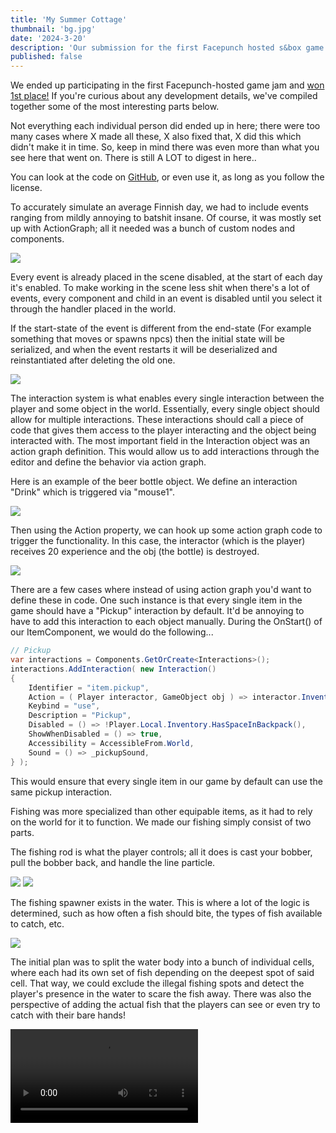 ```yaml
---
title: 'My Summer Cottage'
thumbnail: 'bg.jpg'
date: '2024-3-20'
description: 'Our submission for the first Facepunch hosted s&box game jam'
published: false
---
```


We ended up participating in the first Facepunch-hosted game jam and [won 1st place!](https://asset.party/c/gamejam1/results) If you're curious about any development details, we've compiled together some of the most interesting parts below.

Not everything each individual person did ended up in here; there were too many cases where X made all these, X also fixed that, X did this which didn't make it in time. So, keep in mind there was even more than what you see here that went on. There is still A LOT to digest in here..

You can look at the code on [GitHub](https://github.com/Small-Fish-Dev/My-Summer-Cottage), or even use it, as long as you follow the license.

<Heading title="Events" caption="by ubre" />

To accurately simulate an average Finnish day, we had to include events ranging from mildly annoying to batshit insane. Of course, it was mostly set up with ActionGraph; all it needed was a bunch of custom nodes and components.

<Img src="ubres/event_setup.jpg" caption="The Driver Jacket event - by Luke" />

Every event is already placed in the scene disabled, at the start of each day it's enabled. To make working in the scene less shit when there's a lot of events, every component and child in an event is disabled until you select it through the handler placed in the world.

If the start-state of the event is different from the end-state (For example something that moves or spawns npcs) then the initial state will be serialized, and when the event restarts it will be deserialized and reinstantiated after deleting the old one.

<Img src="ubres/event_aliens.jpg" caption="ActionGraph for the UFO event - by Ubre" />

<Heading title="Interaction System" caption="by matek and ceitine" />

The interaction system is what enables every single interaction between the player and some object in the world. Essentially, every single object should allow for multiple interactions. These interactions should call a piece of code that gives them access to the player interacting and the object being interacted with. The most important field in the Interaction object was an action graph definition. This would allow us to add interactions through the editor and define the behavior via action graph.

Here is an example of the beer bottle object. We define an interaction "Drink" which is triggered via "mouse1".

<Img src="beer_interaction.jpg" />

Then using the Action property, we can hook up some action graph code to trigger the functionality. In this case, the interactor (which is the player) receives 20 experience and the obj (the bottle) is destroyed.

<Img src="beer_actiongraph.jpg" />

There are a few cases where instead of using action graph you'd want to define these in code. One such instance is that every single item in the game should have a "Pickup" interaction by default. It'd be annoying to have to add this interaction to each object manually. During the OnStart() of our ItemComponent, we would do the following...

```csharp
// Pickup
var interactions = Components.GetOrCreate<Interactions>();
interactions.AddInteraction( new Interaction()
{
	Identifier = "item.pickup",
	Action = ( Player interactor, GameObject obj ) => interactor.Inventory.GiveItem( this ),
	Keybind = "use",
	Description = "Pickup",
	Disabled = () => !Player.Local.Inventory.HasSpaceInBackpack(),
	ShowWhenDisabled = () => true,
	Accessibility = AccessibleFrom.World,
	Sound = () => _pickupSound,
} );
```

This would ensure that every single item in our game by default can use the same pickup interaction.

<Heading title="Fishing" caption="by rndtrash, ceitine, matek and ubre" />
Fishing was more specialized than other equipable items, as it had to rely on the world for it to function. We made our fishing simply consist of two parts.

The fishing rod is what the player controls; all it does is cast your bobber, pull the bobber back, and handle the line particle.

<Img src="fishing/player_view.jpg" />

<Img src="fishing/splash.jpg" />

The fishing spawner exists in the water. This is where a lot of the logic is determined, such as how often a fish should bite, the types of fish available to catch, etc.

<Img src="fishing/component.jpg" />

The initial plan was to split the water body into a bunch of individual cells, where each had its own set of fish depending on the deepest spot of said cell. That way, we could exclude the illegal fishing spots and detect the player's presence in the water to scare the fish away. There was also the perspective of adding the actual fish that the players can see or even try to catch with their bare hands!

<Video src="fishing/cells.mp4" />

That solution scaled poorly, though. The water in our game is basically a giant box that covers the entire map, and the code has generated about 2,000 cells each time you start the game! In the end, we decided to use the whole water box as one big trigger for the bobbers.

<Img src="fishing/cells.png" />

The fish AI is pretty *shrimple*: when you throw a bobber, the fishing component makes a trace downwards to see how deep the water is. Then it looks through the private list of fishes for one that lives in said depth, and after some time, it gives every bobber a random fish. The fishes have an attention span of about 10 seconds, after which time they drop their target and "eat the bait" (remove the bobber from a list). The "fish pool" is updated every 30 seconds, but only if there's at least one bobber present.

Trash like bags of chips or empty bottles of water is also technically "a fish," though they don't count as such on the Fish Collection screen.

<Img src="fishing/fish_collection.png" />

<Heading title="Day/Night Cycle" caption="by rndtrash, ubre and matek" />
Technically, our day and night cycle took many factors into account.

<Img src="day_night/component.jpg" />

Not only did it move the sun around for shadows, but it also dictated the color of the sky, the intensity of the lighting, the thickness of the fog, and the speed of the clouds. Additionally, it determined the pace of each in-game story day and identified the current day. With just one component, we could exercise precise control over both visual and gameplay aspects.

This integration enabled the artistic side of things to look very aesthetically pleasing.

<Video src="day_night/dncycle.mp4" />

We used the built-in <a href="https://asset.party/api/Sandbox.Gradient">gradient</a> and <a href="https://asset.party/api/Sandbox.Curve">curve</a> types, since they had nice editor widgets that allowed us to iterate quickly over which colors look the best.

<Img src="day_night/gradient.png" />

Fun fact: The game is set in Karigasniemi, a town in the north of Finland. In the summer, the sun actually <a href="https://en.wikipedia.org/wiki/Midnight_sun">never goes down</a>! That means we didn't need 70% of the day and night cycle component's functionality. Oh well! ¯\\\_(ツ)\_/¯

<Img src="day_night/sun.png" />

<Heading title="Inventory" caption="by matek, ceitine and gio" />

We initially started by referencing the mock-ups Wheatley created.

<ImageCollage images={["inventory/base_design.jpg", "inventory/design_additional.jpg", "inventory/context_menu.jpg"]} />

This got us most the way to where we are now in terms of the final layout and the design.

<Img src="inventory/final_inventory.jpg" />

Now, the hardest part was making it all function correctly. We decided to go for the easiest approach we could think of.

Items always exist as `GameObjects`. When they are equipped or in your inventory, they are simply parented to your player object. Then, they are either bone-merged if equipped or disabled if in the inventory. So, technically, all items in your inventory are just disabled at your feet at all times!

Now, onto the technical part: getting dragging, dropping, and interacting working within the UI, while also ensuring our little player render matches our actual player and follows the cursor! A lot of work went into this, but it was worth it because it works so seamlessly.

<ImageCollage images={["inventory/demo.gif", "inventory/item_inspect.jpg" ]} />

<Heading title="Music" caption="by guest fish: Dawdle" />

Hey all, this is Craig Alan “Dawdle” Carroll, composer of Surfin 81. I started my track for My Summer Cottage the same way I typically do: listening to references provided by the group and considering where in the game the music will take place.

I was given a mixed bag of 70s/80s Finnish folk rock tracks to listen to, but one stood out: ['Onnelliset' by Leevi and the Leavings](https://www.youtube.com/watch?v=SKkoKQ1g7ek). The song, much like others on the album, heavily featured twangy guitar riffs reminiscent of the 60s. However, upon delving deeper into their discography and listening to their 1985 album, I discovered they also prominently favored synthesizers. Their music follows classic major and minor diatonic patterns, so that was an element I felt I should incorporate.

Like many of my other projects, I started with a few quick sketches to narrow down the sound. When I do this, many elements are attempted and thrown away rapidly until I find ones that feel good. Listening back to the first reference track, I decided that the melody would be in that twangy guitar, so I borrowed heavily from a genre that prominently featured lead guitar—surf rock, specifically the early 60's sound of the band The Ventures.

<Img src="dawdle.png" />

With my elements sorted, I set off to write my 80's synthpop/surf rock song. Just like with my sketches, I threw out early ideas until I found ones that felt right. To me, there’s a moment when I can step away and still hear those details in my head. If they’re sticky enough for them to last in my own head, that’s usually a good sign that the same will happen for others. I often hear other composers say that they write the melody first but for me, I tend to start with whatever moment is catchiest. In this case it was the synth arpeggio at the end of the chorus. That was the first phrase to be completely locked in. From there, I went back and filled out the rhythm guitar and bass parts for the verse and the chorus. Then I looped a four bar phrase of the verse and played lead guitar lines for about twenty minutes until I had something that felt like I was headed in the right direction. I recorded a rough take of the verse with an improvised chorus and came back to it about an hour later. With another listen, my thought-out verse and improvised chorus were pretty catchy! So I began doing more serious takes and blending them together to create a more polished product.

With the team's initial approval, I came back to my piece and wrote a second verse and chorus, added a bridge, and finished out with a final chorus with slight variations. As the track built further along, I felt that the sound should continue to build as well so I added more synthesizer to the second and third chorus and added a third guitar line to harmonize the lead guitar. Because I’d taken time to trial so many different sounds initially, it felt like the further I got on the track, the easier it was to find the end.

I’ve had multiple members of the team ask me how to get the song out of their head, so I’d say I was successful!

<Heading title="Dialogue System" caption="by matek" />

We didn't have much time, and a dialogue system needed to be implemented. The only thing I knew is that I wanted to use the action graph to drive the dialogue tree behavior. With a perfectly good interaction system already built, I decided to build the dialogue system on top of the interaction system.

Here is an example of one of the dialogue interactions. You define a dialogue interaction very similarly to a regular interaction. It needs a keybind, description, and an action graph function to execute.

<Img src="dialogue_interaction.jpg" />

Then we just use the action graph function to execute any dialogue and move us to any other dialogue stage we need!

<Img src="dialogue_actiongraph.jpg" />

<Heading title="Tools & Gizmos" caption="by ceitine and ubre" />

Ubre and I spent some time adding useful gizmos and tools for our game just to make it faster to push out content. I think they're pretty important considering the fact that we want to keep working on this game in the future.

<ImageCollage images={["hold_tool.jpg", "icon_tool.jpg", "interaction.jpg", "signal_widget.jpg"]} />

These tools helped us during the jam and will continue to do so in the future. We even expanded our interaction system by setting up interaction bounds gizmos. This feature ended up being used only for the slot machine, but perhaps in the future, we'll want to utilize it for more functionality, such as radio buttons.

If you haven't realized already, the action graph played a major part in our ability to produce mass amounts of content for our game.

<Heading h="h3" title="Signal Widget" caption="by ubre" />

We needed a way to connect everything up: tasks, interactions, events, items, and NPCs. We experimented a bit, but in the end, the easiest method was the best: something happens, send a unique signal (string) that identifies what happened to the master, the master checks through each manager to see if there's logic to be run, and let the manager do its thing.

As usual the artists hated this system. It was mostly guesswork, and to know specific signals you had to look through the code and piece things together to get the correct signal.

So I spent an entire day working on Signals, a class which just contains a string, but comes with its own editor widget and is implicitly casted and equal to a string.

Populating the menu was a huge pain, a lot of C# reflection and JSON deserialization was involved, so I had to learn how to do custom JSON Serializers and Deserializers for it.

<ImageCollage images={["ubres/signal_search.jpg", "ubres/signal_events.jpg", "ubres/signal_scene.jpg", "ubres/signal_task.jpg"]} />

<Heading title="UI" caption="by wheatleymf, gio, matek and ceitine" />

Wheatley did some amazing UI designs and the rest of us tried our best to make it look as good as his original mock-ups.

<Heading h="h3" title="Character Creation" caption="by ceitine and wheatleymf" />

Initially, I wasn't sure if the designs were a bit too ambitious for what we could do in a month, but I ended up doing most of the character creation on the first weekend of the contest. I made adjustments and improvements to it throughout the entire contest, though.

Here are the initial mock-ups by Wheatley

<ImageCollage images={["passport_wheatley.jpg", "appearance_wheatley.jpg", "dressing_up_wheatley.jpg", "mugshot_wheatley.jpg"]} />

and the final results in game

<ImageCollage images={["passport.jpg", "appearance.jpg", "dressing_up.jpg", "mugshot.jpg"]} />

<Heading h="h3" title="Day Recap" caption="by ceitine and wheatleymf" />

I asked Wheatley for a day recap screen design, and he sent it over. I didn't question what the "sweet memories" part was supposed to be; I just went with my imagination, and it ended up aligning pretty well with Wheatley's vision.

<ImageCollage images={["day_recap_wheatley.jpg", "day_recap.jpg", "funny_picture_1.jpg", "funny_picture_2.jpg"]} />

I made the code for it really shrimple, so that you could easily capture moments from ActionGraph or code. Here's an example of how the big fish catches are captured.

```csharp
var range = definition.GetComponent<Fish>().Get<RangedFloat>( "WeightRange" );
if ( weight >= range.y * 0.3f ) // Has to be atleast 30% of max weight.
{
	var caption = Game.Random.FromArray( fishingCaptions )
		.Replace( "%w", (record.MaxWeight / 1000f).ToString() )
		.Replace( "%s", species );
	var delay = Game.Random.Int( 0, 400 );
	GameTask.RunInThreadAsync( async () =>
	{
		await GameTask.Delay( delay );
		CaptureMemory( caption, "big_catch" );
	} );
}
```

<Heading title="Player" caption="by Grodbert" />

Most of the player was actually done around the time "Sauna" was first conceived, since Ceitine needed a player for his project. Compared to my later animation work, the player's are noticeably wonky and snappy.

The model, including walking, running, crouching, jumping, and fatness morphs, was already completed. To Finnish it, I added the remaining essentials for a player model, such as holding items, interacting with objects, adjusting height, incorporating weapons, and even an unused feature for controlling penis length.

<Video src="grods/player.mp4" />

Since the camera was attached to the world model's head, I wasn't given much freedom with the movements in the animations, which resulted in some tame looking attacks, actions, and poses. Hopefully our next project will have a separate first/third person.

<Heading title="Clothing" caption="by Luke" />

I tackled all the clothing items by diving straight in, creating a list of everything I wanted to make and occasionally taking in requests. In total, including re-skins and colored variations, I produced around 96 pieces of clothing.

<ImageCollage images={["clothing1.jpg", "clothing2.jpg", "clothing3.jpg", "clothing4.jpg", "clothing5.jpg",]} />

I took a massive shortcut in the process that you may notice in the final models... Instead of using high-poly models, I relied solely on low-poly bases and painted in height folds using Substance Painter. While you may notice it, the low-resolution crunch mostly hides any imperfections. This method allowed me to produce a much larger quantity of clothes.

<Img src="lukes/clothing_folds.jpg" />

I also made massive use of a Blender plugin called ["Mesh Data Transfer"](https://mmemoli.gumroad.com/l/tOKEh) in order to support various character weights. Here is an example of it working in real time...

<Img src="morph_transfer.gif" />

Finally, I would set up clothing prefabs and icons to ensure they can be easily utilized in the game.

<Heading title="Props, items and props", caption="by Luke, wheatleymf & cyberagent" />

<Heading h="h3" title="Lukes" />

I compiled a list of useful props and created them. Additionally, I borrowed props from Wheatley's list to give him more time on the map. If someone requested a particular model, I would quickly create it in an hour or two. That's how all these models came to be.

I reused 4-5 existing models, although I ended up changing their geometry and re-texturing most of them. However, everything else was created by my own two hands within that 4-week period.

<ImageCollage images={["lukes/props1.jpg", "lukes/props2.jpg", "lukes/props3.jpg", "lukes/props4.jpg", "lukes/props5.jpg", "lukes/items.jpg" ]} />
Reskins of posters and store signs were mostly all Wheatley's doing + 1 design by shlako, total credit to them!

<Heading h="h3" title="Wheatley's" />

I've also made a few props. Although I was slower at creating them, I modeled items such as an electrical box with a reference to Ape Tavern, a trash bin, and character creation essentials like a passport, tablet, and mugshot.

<Img src="whmf/props.png" />

<Heading h="h3" title="Cyber's" />

I'm still relatively new to modeling, and learning texturing was a significant hurdle I had to tackle for this jam. Observing other artists, I studied their methods and decided to use Photoshop for texturing, at least for now.

<ImageCollage images={["cyberairhorn.png", "cyberammo.png", "cyberaxe.png", "cybercollage.png", "cybercrate.png", "cyberflash.png", "cybermeat.png" ]} />

In Photoshop, I set the mode to indexed color. This resulted in a stylized effect that was consistent with our project's requirements, as you can see on most of my models.

In the future, I aim to experiment with Wheatley's technique of creating high-quality models and then compressing them down. I believe it offers a unique and fresh approach, giving a PSX-style look with a high-quality appearance.

<Heading title="Animals" caption="by Grodbert" />

The forest needed some life, and I needed some work, so Ceitine gave me a list of typical Finnish animals: elk, foxes, and hares. Unfortunately, nobody told me that in Finland they call moose 'elks.' Luckily, my plan was to create a versatile base and retexture to add more variety: reindeer, moose, and an actual elk, even though they aren't found in Finland. But hey, nobody will care!

Hares served as useful 'early game' animals that could be killed with the BB gun, while foxes hunted hares and stole your fish. I'm pleased that I had the opportunity to practice a lot with sculpting, rigging, and animating; I was really lacking in those departments.

<ImageCollage images={["grods/elkanims.gif", "grods/hareanims.gif", "grods/foxanims.gif"]} />

<Heading title="Environment Art" caption="by wheatleymf" />

I ended up creating environment art for this game, as well as handling UI design. This included developing a variety of materials, crafting both hard surface and nature props such as rocks, cliffs, and trees, designing the entire UI, and working on shader tasks like terrain and cliff shaders.

<Heading h="h3" title="Terrain" />

The terrain in "My Summer Cottage" is a custom implementation that is done mostly in Hammer. When we started working on this game, Matt's terrain system wasn't released yet, so we had to rely on ourselves. There were many experiments with it -- chunking, procedural grass with distance and frustum culling, and some other fancy things, but after all, the final terrain is just one big mesh. It's lazy, it's stupid, but it was a thing that worked best and didn't require too much time to implement into the game.

<Img src="whmf/terrain.png" />

Terrain is done in **World Creator 2**. Once it's done, I'd just export the `.obj` file and splat map image, then finalize it in Blender. The resolution of this mesh was low enough to effortlessly add it into Hammer, and when I needed to adjust the terrain for buildings and cliffs, I could easily convert the model into editable Hammer mesh with no issues. I really, really like this feature.

I've added a few little details into the shader as well so it wouldn't look too bad, such as color variance and shoreline wetness so it'd look "wet" at the water level.

<Video src="whmf/sbox-dev_dXuyFSVnmc.mp4" />
<Video src="whmf/sbox-dev_eTEqv5U0nB.mp4" />

As for textures and other stuff, it was done with a quickly crafted shader. Nothing fancy about it -- you just import splat data in RGBA format and then set up each splat color, normal, and roughness maps. To avoid stretching on slopes, terrain uses triplanar mapping. For slightly better shading and details, I've added pre-baked normal and AO maps from a higher resolution version of this terrain mesh.

<Heading h="h3" title="Materials" />

All materials are done in Substance Designer, and as some of you might already know, all of them were initially made in 2K resolution. Why? Well, it's just easier to add details and generate more accurate AO maps when your heightmap is in high resolution. Let me show you some of my favourite ones.

<Img src="whmf/materials.jpg" />

Once a new material is complete, I'd go to Photoshop and process each texture. I'd combine albedo and AO maps, downscale to 256x256, then apply indexed colors. Sometimes I did that with normal and roughness maps too. To reduce inaccurate and "blurry" normals, I often had to disable normal map compression in material settings. That's probably not a good idea, but I hope it wasn't too bad considering that the total size of My Summer Cottage is ~300MB.

Most materials (in their original resolution) will be later uploaded to [asset.party](https://asset.party/). I can't promise an exact date though, as I'm still dealing with fever dreams about Hammer and trying to solve issues I've encountered this month.

<Heading h="h3" title="Nature — Foliage" />
<ImageCollage images={["whmf/trees2.jpg", "whmf/trees1.jpg"]} />

Hunting is an important part of the game, so the forest had to look at least somewhat acceptable. So I made 7 tree variants: three types of oak trees and four spruce trees. Oak trees were mainly used in areas like the town and cottages, while spruce trees were in the "wild" area. I also wanted to do grass, but unfortunately, I couldn't come up with a nice solution for it before we ran out of time. I'll try figuring this out later.

<Heading h="h3" title="Nature — Cliffs and Rocks" />
<Img src="whmf/rocks.jpg" />

Something I knew should be added are cliffs and rocks. Rocks are made with Blender and stack of displace modifiers with voronoi & other noise generators. But there's also a cliff shader and it's a little bit more complex.

<Video src="whmf/sbox-dev_fFTPvJPZNi.mp4" />

I wrote a cliff shader that would improve control over their visuals. Basically, first I do a high-poly cliff mesh in Blender, bake it into game-ready lowpoly variant, make LODs. Then, since I do everything in Marmoset Toolbag, I'm also creating there 3 mesh data maps - peaks (curvature), cavity map and direction map. That's it, nothing else for this cliff required! Actual textures and other stuff on this mesh are applied with a shader. This is how material editor looks like.

<ImageCollage images={["whmf/cliffshader.png", "whmf/cliffshader2.png"]} />

The cliff shader will be uploaded to [asset.party](https://asset.party/) later, too. There are a few things I'd like to improve before that, and provide better documentation how to use it and how can you generate mesh data maps.

<Heading h="h3" title="Town" />
<Img src="whmf/town.png" />

The town was done in a super short amount of time so forgive me for making it look pretty bland and empty. I started with adding buildings that are important for the gameplay -- gas station, shop, bar, and fishing shop. Once shape was complete, I finished texturing on the next day and then moved onto filling the entire town with decorative buildings and apartments.

<ImageCollage images={["whmf/town3.png", "whmf/town2.png", "whmf/town1.png"]} />

Nearly everything is filled with props made by Luke, he really saved my ass here and helped to make town feel more like a... town. Some stuff like trash bags, road signs and mail boxes are made by Cyber. Working with such limited timeframes takes many hours and it can feel pressuring, so I couldn't resist adding some dumb easter eggs.

<Img src="whmf/things.png" />

I don't think anybody asked me to make the town as large as I did, because initially the plan was just a market, gas station and few points of interest, not an actual town. But I believed that we can do better stuff than just few shitshacks. I had like 4-5 hours of sleep last week and it did fuck up my health a little though. I'm getting old...

<Heading h="h3" title="Police Station" />
This game technically begins with police discovering you butt naked in forest, with no documents with you. That's the entire reason why you have to give your character a name, appearance and choose some starter clothes. Let me show you something that wasn't used in final game though — a corridor. You'd start in one of these cells and then follow the police officer.

<ImageCollage images={["whmf/police1.png", "whmf/police2.png"]} />

This was the first map thing I've made for this game, and it was quite helpful to decide which materials I need to add into the game. This is where Luke and I made first batch of props that I'd later use everywhere on the map.

<Img src="whmf/police3.png" />

<Heading title="Particles" caption="by Luke" />

Initially, we utilized legacy particles but encountered issues such as particle positions resetting to the world origin and occasional extreme random sporadic lag when setting control points.

So instead, I taught myself the new particle system and attempted to work around its limitations. While I'm not entirely satisfied with the results and felt restricted, it serves its purpose.

Additionally, I created custom sprites for our particles, including both animated and static variations.

Here are the final particles, along with some unused particles.

<ImageCollage images={["particles/blood.gif", "particles/coins.gif", "particles/dirrect_steam.gif", "particles/floor_steam.gif", "particles/dust.gif", "particles/piss.gif", "particles/piss_indication.gif", "particles/splash.gif", "particles/stinky.gif", "particles/twinkle.gif", "particles/rain.gif" ]} />

<Heading title="NPCs" caption="by ubre" />

NPCs were a huge headache, as with every game jam I spent an absurd amount of time on it.

First off there's the question of pathfinding, our NPCs don't use pathfinding because navmesh doesn't generate on such a big and complex map, we could've gotten away with it if there were no trees.
What I implemented instead is an obstacle avoidance behaviour which surprisingly works well in our setting: It won't solve mazes, but it will enter buildings and avoid anything that's in the way.

Unfortunately it's expensive, I can't just snap the NPC on the navmesh which already took collisions and terrain into account.
I have to actually check what's around the NPC and use a very expensive MoveHelper to make it navigate the world, which is why you lag inside of the city despite the aggressive culling, we can't really have more than 5 active NPCs without the FPS being impacted. In the future I'll rework it not to use MoveHelpers which are usually reserved for player controllers.

For the actual brain of the NPC, ActionGraph was the choice from the beginning, but I initially bit off more than I could chew by attempting to implement a full-on behaviour tree inside of it.

When that and all other options didn't work out, I wrote down everything NPCs needed to do and realized it wasn't much, so I just had the following actions to attach ActionGraphs to: `OnIdle`, `OnEnemyDetected`, `OnEnemyAttacked`, `OnEnemyEscaped`, `OnSpawn`, `OnDeath`. Everything else was either a node or property.

<ImageCollage images={["ubres/peeper_follow.jpg", "ubres/peeper_escape.jpg"]} />
The logic for the creepy peeper following you and the logic for attacking you

<Heading title="Story" caption="by Cyberagent" />

I wrote numerous story tasks, although due to time constraints, many didn't make it into the current version. However, in a future update, I plan to collaborate with everyone to incorporate all the story tasks. Here's a glimpse of what's to come.

<Img src="https://i.imgur.com/1MPyjjg.png" />

<Heading title="Shaders" caption="by ceitine, matek, wheatleymf and Luke" />

Ceitine set up various shaders for this project, including those for low precision vertex snapping effect and point filtering. While these shaders are not particularly novel and can be found online, there were issues with the shadow pass combined with transparency. Luke went through and addressed these issues, ensuring smoother rendering.

Wheatley also set up shaders for his terrain in which you can read more about in that section of this blog.

Ceitine also set up dithering post processing, again nothing ground breaking but it really helps to sell the style we go for.
Here an exaggerated example.

<ImageCollage images={["no_dither.jpg", "dither.jpg"]} />

<Heading h="h3" title="Censoring" caption="by ceitine" />

I made a shrimple way to censor any `GameObject` with a `ModelRenderer`. All you needed to do was:

1. Add the `EyeProtector` component to your main `CameraComponent`.
2. Add a `CensorComponent` to any `GameObject`.
3. Boom, your `ModelRenderer` is now completely censored!

I salvaged a lot of the s&box highlight object shader and used that to make the shader.
<ImageCollage images={["censored.jpg", "censor_camera.jpg", "censor_model.jpg"]} />

<Heading title="What comes after?" caption="by ubre" />

We'll be taking a break for a while, and I'll get back to Fish School soon after.

As for My Summer Cottage, we eventually plan on releasing it on Steam, but there's a lot of work left to do.
We have a lot that was scrapped, including systems and a story, some of these are already in the game but not hooked up to anything!

We want to first fix any leftover bugs, work on the performance as much as we can, and then expand some systems so they're not shit.
Initially we planned on having hundreds of events and a month long story, but clearly we never got that far.
We have it all written down too! So what's left now is to implement it all.

See you soon!

`&gt;&lt;&#40;&#40;&#40;&deg;&gt;`

<ImageCollage images={["anything_your_heart_desires.png", "anything_your_heart_desires.png", "anything_your_heart_desires.png", "anything_your_heart_desires.png", "anything_your_heart_desires.png", "anything_your_heart_desires.png", "anything_your_heart_desires.png" ]} />
